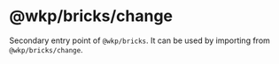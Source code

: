 # @wkp/bricks/change

Secondary entry point of `@wkp/bricks`. It can be used by importing from `@wkp/bricks/change`.
